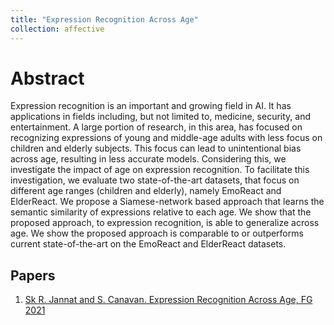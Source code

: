 ```yaml
---
title: "Expression Recognition Across Age"
collection: affective
---
```


# Abstract
Expression recognition is an important and growing field in AI. It has applications in fields including, but not limited to, medicine, security, and entertainment. A large portion of research, in this area, has focused on recognizing expressions of young and middle-age adults with less focus on children and elderly subjects. This focus can lead to unintentional bias across age, resulting in less accurate models. Considering this, we investigate the impact of age on expression recognition. To facilitate this investigation, we evaluate two state-of-the-art datasets, that focus on different age ranges (children and elderly), namely EmoReact and ElderReact. We propose a Siamese-network based approach that learns the semantic similarity of expressions relative to each age. We show that the proposed approach, to expression recognition, is able to generalize across age. We show the proposed approach is comparable to or outperforms current state-of-the-art on the EmoReact and ElderReact datasets.

## Papers
1. [Sk R. Jannat and S. Canavan. Expression Recognition Across Age, FG 2021](/files/ExpressionRecognitionAcrossAge.pdf)